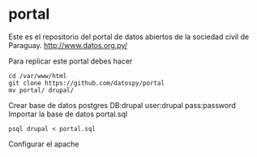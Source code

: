 portal
======

Este es el repositorio del portal de datos abiertos de la sociedad civil de Paraguay.  http://www.datos.org.py/

Para replicar este portal debes hacer 

    cd /var/www/html
    git clone https://github.com/datospy/portal
    mv portal/ drupal/

Crear base de datos postgres
    DB:drupal
    user:drupal
    pass:password
Importar la base de datos portal.sql

    psql drupal < portal.sql


Configurar el apache

